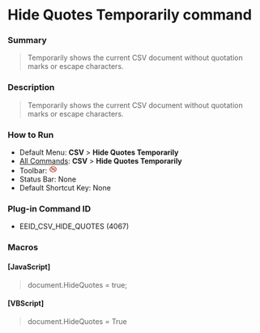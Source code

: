 # Hide Quotes Temporarily command

### Summary

> Temporarily shows the current CSV document without quotation marks or escape characters.

### Description

> Temporarily shows the current CSV document without quotation marks or escape characters.

### How to Run

- Default Menu: **CSV** \> **Hide Quotes Temporarily**
- [All Commands](../tools/all_commands): **CSV** \> **Hide Quotes Temporarily**
- Toolbar: ![](../../images/csv_hide_quotes.gif)
- Status Bar: None
- Default Shortcut Key: None

### Plug-in Command ID

- EEID\_CSV\_HIDE\_QUOTES (4067)

### Macros

#### \[JavaScript\]

> document.HideQuotes = true;

#### \[VBScript\]

> document.HideQuotes = True
